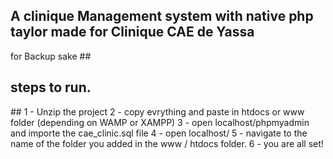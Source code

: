 <h2> A clinique Management system with native php taylor made for Clinique CAE de Yassa</h2>
for Backup sake 
##
<h2>steps to run. </h2>
##
1 - Unzip the project
2 - copy evrything and paste in htdocs or www folder (depending on WAMP or XAMPP)
3 - open localhost/phpmyadmin and importe the cae_clinic.sql file
4 - open localhost/
5 - navigate to the name of the folder you added in the www / htdocs folder.
6 - you are all set!